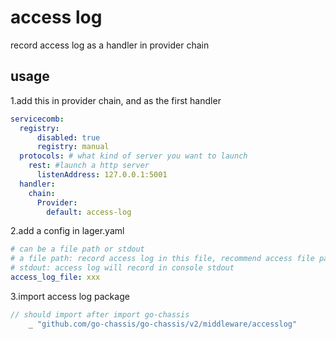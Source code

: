 # access log
record access log as a handler in provider chain
## usage

1.add this in provider chain, and as the first handler
```yaml
servicecomb:
  registry:
      disabled: true
      registry: manual
  protocols: # what kind of server you want to launch
    rest: #launch a http server
      listenAddress: 127.0.0.1:5001
  handler:
    chain:
      Provider:
        default: access-log
```
2.add a config in lager.yaml
```yaml
# can be a file path or stdout
# a file path: record access log in this file, recommend access file path' dir is same as log file'dir
# stdout: access log will record in console stdout
access_log_file: xxx
```

3.import access log package
```go
// should import after import go-chassis
	_ "github.com/go-chassis/go-chassis/v2/middleware/accesslog"
```
